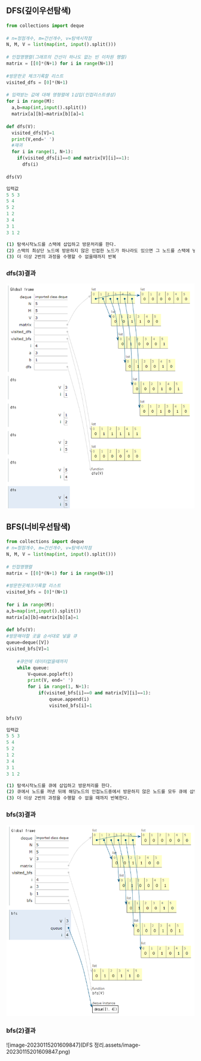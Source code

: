 ## DFS(깊이우선탐색)

```python
from collections import deque

# n=정점개수, m=간선개수, v=탐색시작점
N, M, V = list(map(int, input().split()))

# 인접영행렬(그래프의 간선이 하나도 없는 빈 이차원 행렬)
matrix = [[0]*(N+1) for i in range(N+1)]

#방문한곳 체크기록할 리스트
visited_dfs = [0]*(N+1)

# 입력받는 값에 대해 영형렬에 1삽입(인접리스트생성)
for i in range(M):
  a,b=map(int,input().split())
  matrix[a][b]=matrix[b][a]=1

def dfs(V):
  visited_dfs[V]=1
  print(V,end=' ')
  #재귀
  for i in range(1, N+1):
    if(visited_dfs[i]==0 and matrix[V][i]==1):
      dfs(i)

dfs(V)
```

```python
입력값
5 5 3
5 4
5 2
1 2
3 4
3 1
3 1 2
```

```bash
(1) 탐색시작노드를 스택에 삽입하고 방문처리를 한다.
(2) 스택의 최상단 노드에 방문하지 않은 인접한 노드가 하나라도 있으면 그 노드를 스택에 넣고 방문처리한다. 방문하지않은 인접노드가 없으면 스택에서 최상단 노드를 꺼낸다.
(3) 더 이상 2번의 과정을 수행할 수 없을때까지 반복
```



### dfs(3)결과

![image-20230115190257741](DFS정리.assets/image-20230115190257741.png)





## BFS(너비우선탐색)

```python
from collections import deque
# n=정점개수, m=간선개수, v=탐색시작점
N, M, V = list(map(int, input().split()))

# 인접영행렬
matrix = [[0]*(N+1) for i in range(N+1)]

#방문한곳체크기록할 리스트
visited_bfs = [0]*(N+1)

for i in range(M):
a,b=map(int,input().split())
matrix[a][b]=matrix[b][a]=1

def bfs(V):
#방문해야할 곳을 순서대로 넣을 큐
queue=deque([V])
visited_bfs[V]=1

    #큐안에 데이터없을때까지
    while queue:
    	V=queue.popleft()
    	print(V, end=' ')
    	for i in range(1, N+1):
        	if(visited_bfs[i]==0 and matrix[V][i]==1):
            	queue.append(i)
            	visited_bfs[i]=1
	        
bfs(V)
```

```python
입력값
5 5 3
5 4
5 2
1 2
3 4
3 1
3 1 2
```

```bash
(1) 탐색시작노드를 큐에 삽입하고 방문처리를 한다.
(2) 큐에서 노드를 꺼낸 뒤에 해당노드의 인접노드중에서 방문하지 않은 노드를 모두 큐에 삽입하고 방문처리한다.
(3) 더 이상 2번의 과정을 수행할 수 없을 때까지 반복한다.
```



### bfs(3)결과

![image-20230115201441009](DFS정리.assets/image-20230115201441009.png)



### bfs(2)결과

![image-20230115201609847](DFS 정리.assets/image-20230115201609847.png)